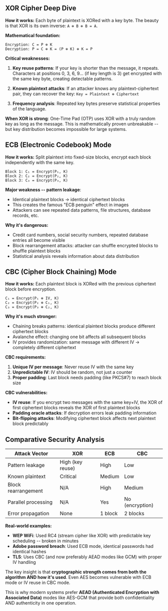 ## XOR Cipher Deep Dive

**How it works:** Each byte of plaintext is XORed with a key byte. The beauty is that XOR is its own inverse: `A ⊕ B ⊕ B = A`.

**Mathematical foundation:**
```
Encryption: C = P ⊕ K
Decryption: P = C ⊕ K = (P ⊕ K) ⊕ K = P
```

**Critical weaknesses:**

1. **Key reuse patterns**: If your key is shorter than the message, it repeats. Characters at positions 0, 3, 6, 9... (if key length is 3) get encrypted with the same key byte, creating detectable patterns.

2. **Known plaintext attacks**: If an attacker knows any plaintext-ciphertext pair, they can recover the key: `Key = Plaintext ⊕ Ciphertext`

3. **Frequency analysis**: Repeated key bytes preserve statistical properties of the language.

**When XOR is strong**: One-Time Pad (OTP) uses XOR with a truly random key as long as the message. This is mathematically proven unbreakable -- but key distribution becomes impossible for large systems.

## ECB (Electronic Codebook) Mode

**How it works:** Split plaintext into fixed-size blocks, encrypt each block independently with the same key.

```
Block 1: C₁ = Encrypt(P₁, K)
Block 2: C₂ = Encrypt(P₂, K)
Block 3: C₃ = Encrypt(P₃, K)
```

**Major weakness -- pattern leakage**:
- Identical plaintext blocks → identical ciphertext blocks
- This creates the famous "ECB penguin" effect in images
- Attackers can see repeated data patterns, file structures, database records, etc.

**Why it's dangerous:**
- Credit card numbers, social security numbers, repeated database entries all become visible
- Block rearrangement attacks: attacker can shuffle encrypted blocks to shuffle plaintext blocks
- Statistical analysis reveals information about data distribution

## CBC (Cipher Block Chaining) Mode

**How it works:** Each plaintext block is XORed with the previous ciphertext block before encryption.

```
C₁ = Encrypt(P₁ ⊕ IV, K)
C₂ = Encrypt(P₂ ⊕ C₁, K)
C₃ = Encrypt(P₃ ⊕ C₂, K)
```

**Why it's much stronger:**
- Chaining breaks patterns: identical plaintext blocks produce different ciphertext blocks
- Avalanche effect: changing one bit affects all subsequent blocks
- IV provides randomization: same message with different IV → completely different ciphertext

**CBC requirements:**
1. **Unique IV per message**: Never reuse IV with the same key
2. **Unpredictable IV**: IV should be random, not just a counter
3. **Proper padding**: Last block needs padding (like PKCS#7) to reach block size

**CBC vulnerabilities:**
- **IV reuse**: If you encrypt two messages with the same key+IV, the XOR of first ciphertext blocks reveals the XOR of first plaintext blocks
- **Padding oracle attacks**: If decryption errors leak padding information
- **Bit-flipping attacks**: Modifying ciphertext block affects next plaintext block predictably

## Comparative Security Analysis

| Attack Vector | XOR | ECB | CBC |
|---------------|-----|-----|-----|
| Pattern leakage | High (key reuse) | High | Low |
| Known plaintext | Critical | Medium | Low |
| Block rearrangement | N/A | High | Medium |
| Parallel processing | N/A | Yes | No (encryption) |
| Error propagation | None | 1 block | 2 blocks |

**Real-world examples:**
- **WEP WiFi**: Used RC4 (stream cipher like XOR) with predictable key scheduling -- broken in minutes
- **Adobe password breach**: Used ECB mode, identical passwords had identical hashes
- **TLS**: Uses CBC (and now preferably AEAD modes like GCM) with proper IV handling

The key insight is that **cryptographic strength comes from both the algorithm AND how it's used**. Even AES becomes vulnerable with ECB mode or IV reuse in CBC mode.

This is why modern systems prefer **AEAD (Authenticated Encryption with Associated Data)** modes like AES-GCM that provide both confidentiality AND authenticity in one operation.
